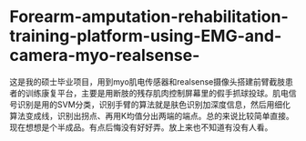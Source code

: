 # Forearm-amputation-rehabilitation-training-platform-using-EMG-and-camera-myo-realsense-
这是我的硕士毕业项目，用到myo肌电传感器和realsense摄像头搭建前臂截肢患者的训练康复平台，主要是用断肢的残存肌肉控制屏幕里的假手抓球投球。肌电信号识别是用的SVM分类，识别手臂的算法就是肤色识别加深度信息，然后用细化算法变成线，识别出拐点、再用K均值分出两端的端点。总的来说比较简单直接。现在想想是个半成品。有点后悔没有好好弄。放上来也不知道有没有人看。
